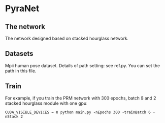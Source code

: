 # PyraNet

## The network
The network designed based on stacked hourglass network. 

## Datasets
Mpii human pose dataset. Details of path setting: see ref.py. You can set the path in this file.

## Train
For example, if you train the PRM network with 300 epochs, batch 6 and 2 stacked hourglass module with one gpu:
```
CUDA_VISIBLE_DEVICES = 0 python main.py -nEpochs 300 -trainBatch 6 -nStack 2
```

